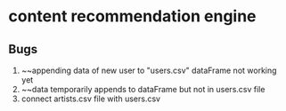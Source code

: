 # content recommendation engine
## Bugs
1. ~~appending data of new user to "users.csv" dataFrame not working yet
2. ~~data temporarily appends to dataFrame but not in users.csv file
3. connect artists.csv file with users.csv
